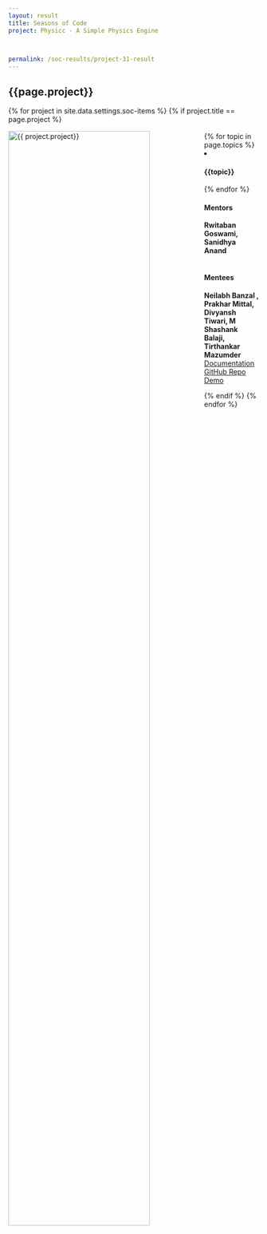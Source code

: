 ```yaml
---
layout: result
title: Seasons of Code
project: Physicc - A Simple Physics Engine


    
permalink: /soc-results/project-31-result
---
```


<h2 class="display1 m-3 p-3 text-center customcol">{{page.project}}</h2>
{% for project in site.data.settings.soc-items %}
{% if project.title == page.project %}

<div>
    <img src="{{ site.baseurl }}/{{ project.image }}"  width = "75%" height="auto"  alt="{{ project.project}}" class="border rounded" style = "float: left; margin-top: 3%; margin-right: 3%">
</div>


<div class="mentor-mentee-section">
    <br>
        {% for topic in page.topics %}
        <li><h4 class="text-primary text-center">{{topic}}</h4></li>
        {% endfor %}
    <br>
    <h4 class="mentor-title" style="display: block; fontWeight: 800">Mentors</h4>   
    <h4 class="mentors" style="display: inline;">Rwitaban Goswami, Sanidhya Anand </h4>    
    <br>  <br>
    <h4 class="mentor-title" style="display: block;">Mentees</h4> 
    <h4 class="mentors" style="display: inline;">Neilabh Banzal , Prakhar Mittal, Divyansh Tiwari, M Shashank Balaji, Tirthankar Mazumder</h4>
    </div>

<div class = "button-holder">
    <div class="button-res"><a href="https://docs.google.com/document/d/10m04gsOCnlQshQAheSXrg9RaM-Csi7VVVSpQ-O8PoDc/edit" role="button">Documentation</a></div>
    <div class="button-res"><a href="https://github.com/Physicc/Light" role="button">GitHub Repo</a></div>
    <div class="button-res"><a href="https://drive.google.com/drive/u/1/folders/1dwLivTimQ7QNMAVlpXtUsDEj4ddIDAEb" role="button">Demo</a></div>
</div>

{% endif %}
{% endfor %}
